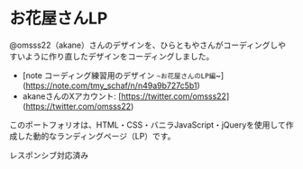 # お花屋さんLP
@omsss22（akane）さんのデザインを、ひらともやさんがコーディングしやすいように作り直したデザインをコーディングしました。  

- [note コーディング練習用のデザイン `~お花屋さんのLP編`~] (https://note.com/tmy_schaf/n/n49a9b727c5b1)  
- akaneさんのXアカウント: [https://twitter.com/omsss22] (https://twitter.com/omsss22)  

このポートフォリオは、HTML・CSS・バニラJavaScript・jQueryを使用して作成した動的なランディングページ（LP）です。  

レスポンシブ対応済み
